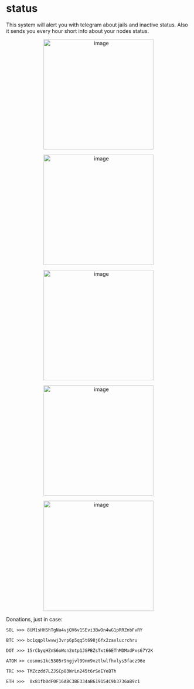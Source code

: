 # status
This system will alert you with telegram about jails and inactive status. Also it sends you every hour short info about your nodes status.

<p align="center">
  <img width="300" alt="image" src="https://user-images.githubusercontent.com/41644451/169718035-70aa9c84-2a92-41da-9949-ea0ad5dc570a.png">
</p>
<p align="center">
  <img width="300" alt="image" src="https://user-images.githubusercontent.com/41644451/169718096-c93b235e-6909-447e-b694-af0990c42c74.png">
</p>
<p align="center">
  <img width="300" alt="image" src="https://user-images.githubusercontent.com/41644451/177186818-d1436023-0eb5-4b5c-91de-0f6f544afe5f.png">
</p>
<p align="center">
  <img width="300" alt="image" src="https://user-images.githubusercontent.com/41644451/177186940-e4ace053-7cce-4ee1-bf2d-e165b3d40845.png">
</p>
<p align="center">
  <img width="300" alt="image" src="https://user-images.githubusercontent.com/41644451/177187070-5a08d384-92c9-40dd-8a5a-c67f37966a66.png">
</p>

Donations, just in case:

`SOL >>> 8UM1sHHShTgNa4vjQV6v1SEvi3BwDn4wG1pRRZnbFvRY`

`BTC >>> bc1qqpllwvwj3vrp6p5qq5t698j6fx2zaxlucrchru`

`DOT >>> 15rCbyqHZnS6oWon2ntp1JGPBZsTxt66EThMDMxdPxs67Y2K`

`ATOM >> cosmos1kc5305r9ngjvl99nm9vztlwlfhvlys5facz96e`

`TRC >>> TMZczdd7LZJSCp83WrLn245t6rSeEYeBTh`

`ETH >>>  0x81fb0dF0F16ABC3BE334aB619154C9b3736aB9c1`

